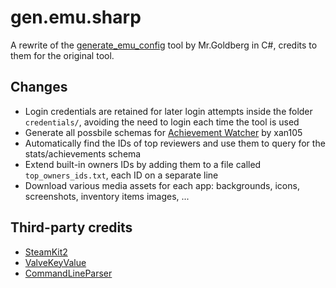 # gen.emu.sharp
A rewrite of the [generate_emu_config](https://gitlab.com/Mr_Goldberg/goldberg_emulator/-/tree/master/scripts) tool by Mr.Goldberg in C#, credits to them for the original tool.  

## Changes
* Login credentials are retained for later login attempts inside the folder `credentials/`, avoiding the need to login each time the tool is used
* Generate all possbile schemas for [Achievement Watcher](https://github.com/xan105/Achievement-Watcher) by xan105
* Automatically find the IDs of top reviewers and use them to query for the stats/achievements schema
* Extend built-in owners IDs by adding them to a file called `top_owners_ids.txt`, each ID on a separate line
* Download various media assets for each app: backgrounds, icons, screenshots, inventory items images, ...

## Third-party credits
* [SteamKit2](https://github.com/SteamRE/SteamKit)
* [ValveKeyValue](https://github.com/ValveResourceFormat/ValveKeyValue)
* [CommandLineParser](https://github.com/commandlineparser/commandline)
